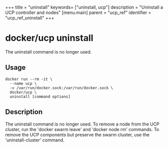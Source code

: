 +++
title = "uninstall"
keywords= ["uninstall, ucp"]
description = "Uninstall a UCP controller and nodes"
[menu.main]
parent = "ucp_ref"
identifier = "ucp_ref_uninstall"
+++

# docker/ucp uninstall

The uninstall command is no longer used.

## Usage

```
docker run --rm -it \
  --name ucp \
  -v /var/run/docker.sock:/var/run/docker.sock \
  docker/ucp \
  uninstall [command options]
```

## Description

The uninstall command is no longer used. To remove a node from the UCP cluster,
run the 'docker swarm leave' and 'docker node rm' commands. To remove the UCP
components but preserve the swarm cluster, use the 'uninstall-cluster' command.
